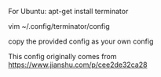 For Ubuntu: apt-get install terminator

vim ~/.config/terminator/config

copy the provided config as your own config

This config originally comes from https://www.jianshu.com/p/cee2de32ca28
